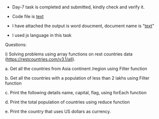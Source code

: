 - Day-7 task is completed and submitted, kindly check and verify it.

- Code file is [text](RestCountries.js)

- I have attached the output is word doucment, document name is "[text](Day7_Task_08Feb2024.docx)"

- I used js language in this task

Questions: 

i) Solving problems using array functions on rest countries data (https://restcountries.com/v3.1/all).

a. Get all the countries from Asia continent /region using Filter function

b. Get all the countries with a population of less than 2 lakhs using Filter function

c. Print the following details name, capital, flag, using forEach function

d. Print the total population of countries using reduce function

e. Print the country that uses US dollars as currency.
